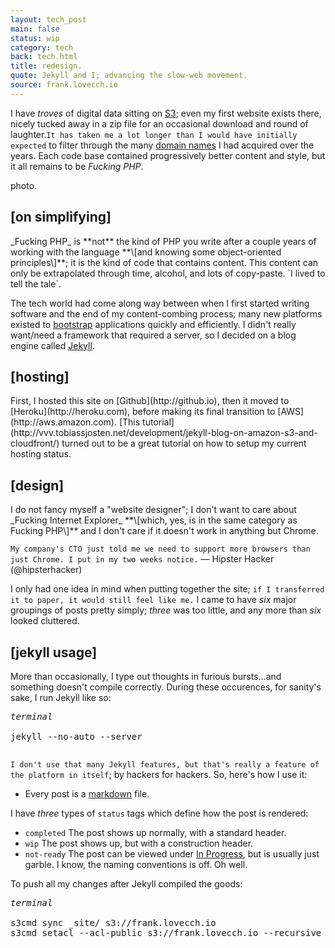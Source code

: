 ```yaml
---
layout: tech_post
main: false
status: wip
category: tech
back: tech.html
title: redesign.
quote: Jekyll and I; advancing the slow-web movement.
source: frank.lovecch.io
---
```


I have _troves_ of digital data sitting on [S3](http://aws.amazon.com/s3/); even my first website exists there, nicely tucked away in a zip file for an occasional download and round of laughter.`It has taken me a lot longer than I would have initially expected` to filter through the many [domain names](/multifariousness/domains.html) I had acquired over the years. Each code base contained progressively better content and style, but it all remains to be _Fucking PHP_.

photo.

<h2>[on simplifying]</h2>
_Fucking PHP_ is **not** the kind of PHP you write after a couple years of working with the language **\[and knowing some object-oriented principles\]**; it is the kind of code that contains content. This content can only be extrapolated through time, alcohol, and lots of copy-paste. `I lived to tell the tale`.

The tech world had come along way between when I first started writing software and the end of my content-combing process; many new platforms existed to [bootstrap](http://twitter.github.io/bootstrap/) applications quickly and efficiently. I didn't really want/need a framework that required a server, so I decided on a blog engine called [Jekyll](https://github.com/mojombo/jekyll).

<h2>[hosting]</h2>
First, I hosted this site on [Github](http://github.io), then it moved to [Heroku](http://heroku.com), before making its final transition to [AWS](http://aws.amazon.com). [This tutorial](http://vvv.tobiassjosten.net/development/jekyll-blog-on-amazon-s3-and-cloudfront/) turned out to be a great tutorial on how to setup my current hosting status.

<h2>[design]</h2>
I do not fancy myself a "website designer"; I don't want to care about _Fucking Internet Explorer_ **\[which, yes, is in the same category as Fucking PHP\]** and I don't care if it doesn't work in anything but Chrome.

`My company's CTO just told me we need to support more browsers than just Chrome. I put in my two weeks notice.`
&mdash; Hipster Hacker (@hipsterhacker)

I only had one idea in mind when putting together the site; `if I transferred it to paper, it would still feel like me.` I came to have _six_ major groupings of posts pretty simply; _three_ was too little, and any more than _six_ looked cluttered.

<h2>[jekyll usage]</h2>

More than occasionally, I type out thoughts in furious bursts...and something doesn't compile correctly. During these occurences, for sanity's sake, I run Jekyll like so:

<div class="snippet">
   <pre class="terminal">
<div class="terminal-header"><i>terminal</i></div>
jekyll --no-auto --server
  </pre>
</div>

`I don't use that many Jekyll features, but that's really a feature of the platform in itself`; by hackers for hackers. So, here's how I use it:

- Every post is a [markdown](http://m) file.

I have _three_ types of `status` tags which define how the post is rendered:

- `completed` The post shows up normally, with a standard header.
- `wip` The post shows up, but with a construction header.
- `not-ready` The post can be viewed under [In Progress](/in-progress.html), but is usually just garble. I know, the naming conventions is off. Oh well.


To push all my changes after Jekyll compiled the goods:

<div class="snippet">
   <pre class="terminal">
<div class="terminal-header"><i>terminal</i></div>
s3cmd sync _site/ s3://frank.lovecch.io
s3cmd setacl --acl-public s3://frank.lovecch.io --recursive
  </pre>
</div>